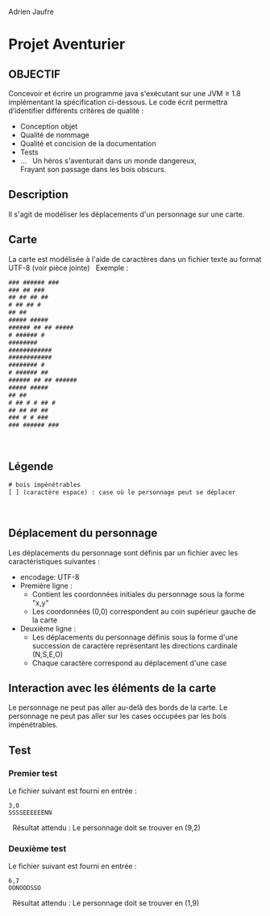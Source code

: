 Adrien Jaufre
# Projet Aventurier

## OBJECTIF
Concevoir et écrire un programme java s'exécutant sur une JVM ≥ 1.8 implémentant la spécification ci-dessous.
Le code écrit permettra d’identifier différents critères de qualité :
- Conception objet
- Qualité de nommage
- Qualité et concision de la documentation
- Tests
- …
 
Un héros s'aventurait dans un monde dangereux,  
Frayant son passage dans les bois obscurs.

## Description
Il s'agit de modéliser les déplacements d'un personnage sur une carte.
 
## Carte
La carte est modélisée à l'aide de caractères dans un fichier texte au format UTF-8 (voir pièce jointe)
 
Exemple :
```txt
### ###### ###
### ## ###
## ## ## ##
# ## ## #
## ##
##### #####
###### ## ## #####
# ###### #
########
############
############
######## #
# ###### ##
###### ## ## ######
##### #####
## ##
# ## # # ## #
## ## ## ##
### # # ###
### ###### ###
```
 
 
## Légende
```txt
# bois impénétrables
[ ] (caractère espace) : case où le personnage peut se déplacer
```
 
## Déplacement du personnage
Les déplacements du personnage sont définis par un fichier avec les caractéristiques suivantes :
- encodage: UTF-8
- Première ligne :
    - Contient les coordonnées initiales du personnage sous la forme "x,y"
    - Les coordonnées (0,0) correspondent au coin supérieur gauche de la carte
- Deuxième ligne :
    - Les déplacements du personnage définis sous la forme d'une succession de caractère représentant les directions cardinale (N,S,E,O)
    - Chaque caractère correspond au déplacement d'une case

## Interaction avec les éléments de la carte
Le personnage ne peut pas aller au-delà des bords de la carte.
Le personnage ne peut pas aller sur les cases occupées par les bois impénétrables.
 
## Test
### Premier test
Le fichier suivant est fourni en entrée :
```
3,0
SSSSEEEEEENN
```
 
Résultat attendu :
Le personnage doit se trouver en (9,2)
 
### Deuxième test
Le fichier suivant est fourni en entrée :
```
6,7
OONOOOSSO
```
 
Résultat attendu :
Le personnage doit se trouver en (1,9)
